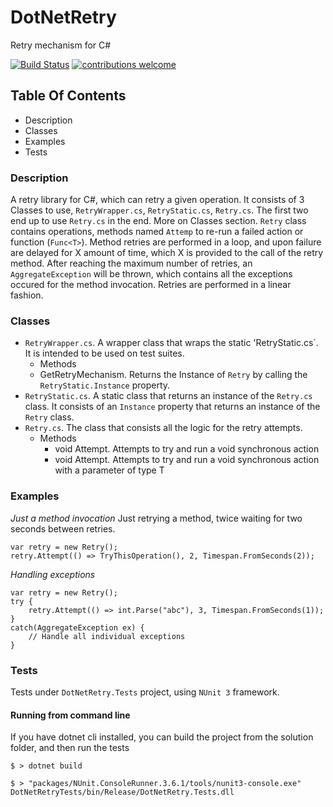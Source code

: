 ﻿# DotNetRetry
Retry mechanism for C#

[![Build Status](https://travis-ci.org/gdyrrahitis/dotnet-retry.svg?branch=master)](https://travis-ci.org/gdyrrahitis/dotnet-retry)
[![contributions welcome](https://img.shields.io/badge/contributions-welcome-brightgreen.svg?style=flat)](https://github.com/gdyrrahitis/dotnet-retry)

## Table Of Contents
* Description
* Classes
* Examples
* Tests

### Description
A retry library for C#, which can retry a given operation.
It consists of 3 Classes to use, `RetryWrapper.cs`, `RetryStatic.cs`, `Retry.cs`. The first two end up to use `Retry.cs` in the end. More on Classes section.
`Retry` class contains operations, methods named `Attemp` to re-run a failed action or function (`Func<T>`). Method retries are performed in a loop, and upon failure are delayed for X amount of time, which X is provided to the call of the retry method. After reaching the maximum number of retries, an `AggregateException` will be thrown, which contains all the exceptions occured for the method invocation.
Retries are performed in a linear fashion.

### Classes
* `RetryWrapper.cs`. A wrapper class that wraps the static 'RetryStatic.cs`. It is intended to be used on test suites.
  *  Methods
    * GetRetryMechanism. Returns the Instance of `Retry` by calling the `RetryStatic.Instance` property.
* `RetryStatic.cs`. A static class that returns an instance of the `Retry.cs` class. It consists of an `Instance` property that returns an instance of the `Retry` class.
* `Retry.cs`. The class that consists all the logic for the retry attempts.
  * Methods
    * void Attempt. Attempts to try and run a void synchronous action
    * void Attempt<T>. Attempts to try and run a void synchronous action with a parameter of type T

### Examples
*Just a method invocation*
Just retrying a method, twice waiting for two seconds between retries.
```
var retry = new Retry();
retry.Attempt(() => TryThisOperation(), 2, Timespan.FromSeconds(2));
```

*Handling exceptions*
```
var retry = new Retry();
try {
	retry.Attempt(() => int.Parse("abc"), 3, Timespan.FromSeconds(1));
}
catch(AggregateException ex) {
	// Handle all individual exceptions
}
```

### Tests
Tests under `DotNetRetry.Tests` project, using `NUnit 3` framework.

#### Running from command line
If you have dotnet cli installed, you can build the project from the solution folder, and then run the tests
```
$ > dotnet build

$ > "packages/NUnit.ConsoleRunner.3.6.1/tools/nunit3-console.exe" DotNetRetryTests/bin/Release/DotNetRetry.Tests.dll
```

